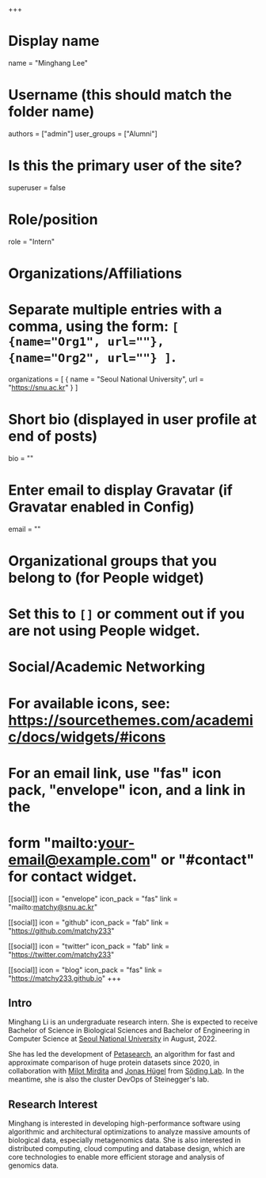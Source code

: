 +++

# Display name
name = "Minghang Lee"

# Username (this should match the folder name)
authors = ["admin"]
user_groups = ["Alumni"]

# Is this the primary user of the site?
superuser = false

# Role/position
role = "Intern"

# Organizations/Affiliations
#   Separate multiple entries with a comma, using the form: `[ {name="Org1", url=""}, {name="Org2", url=""} ]`.
organizations = [ { name = "Seoul National University", url = "https://snu.ac.kr" } ]

# Short bio (displayed in user profile at end of posts)
bio = ""

# Enter email to display Gravatar (if Gravatar enabled in Config)
email = ""


# Organizational groups that you belong to (for People widget)
#   Set this to `[]` or comment out if you are not using People widget.


# Social/Academic Networking
# For available icons, see: https://sourcethemes.com/academic/docs/widgets/#icons
#   For an email link, use "fas" icon pack, "envelope" icon, and a link in the
#   form "mailto:your-email@example.com" or "#contact" for contact widget.

[[social]]
  icon = "envelope"
  icon_pack = "fas"
  link = "mailto:matchy@snu.ac.kr"

[[social]]
  icon = "github"
  icon_pack = "fab"
  link = "https://github.com/matchy233"

[[social]]
  icon = "twitter"
  icon_pack = "fab"
  link = "https://twitter.com/matchy233"

[[social]]
  icon = "blog"
  icon_pack = "fas"
  link = "https://matchy233.github.io"
+++

## Intro

Minghang Li is an undergraduate research intern. She is expected to receive Bachelor of Science in Biological Sciences and Bachelor of Engineering in Computer Science at [Seoul National University](https://en.snu.ac.kr/) in August, 2022.

She has led the development of [Petasearch](https://github.com/steineggerlab/Petasearch), an algorithm for fast and approximate comparison of huge protein datasets since 2020, in collaboration with [Milot Mirdita](https://github.com/milot-mirdita) and [Jonas Hügel](https://github.com/JonasHuegel) from [Söding Lab](https://www.mpibpc.mpg.de/soeding). In the meantime, she is also the cluster DevOps of Steinegger's lab.

## Research Interest

Minghang is interested in developing high-performance software using algorithmic and architectural optimizations to analyze massive amounts of biological data, especially metagenomics data. She is also interested in distributed computing, cloud computing and database design, which are core technologies to enable more efficient storage and analysis of genomics data.
